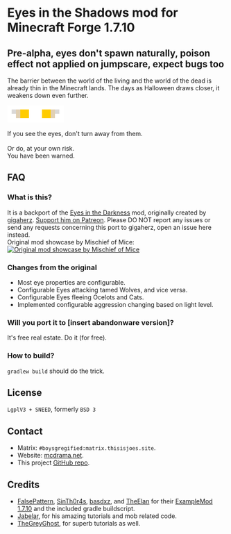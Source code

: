 # Eyes in the Shadows mod for Minecraft Forge 1.7.10

## Pre-alpha, eyes don't spawn naturally, poison effect not applied on jumpscare, expect bugs too

The barrier between the world of the living and the world of the dead is already thin in the Minecraft lands.
The days as Halloween draws closer, it weakens down even further.

![eyes](eyes.gif)

If you see the eyes, don't turn away from them.
<br>
<br>
Or do, at your own risk.
<br>
You have been warned.

## FAQ
### What is this?
It is a backport of the [Eyes in the Darkness](https://github.com/gigaherz/EyesInTheDarkness/blob/master/LICENSE.txt) mod, originally created by [gigaherz](https://github.com/gigaherz).
[Support him on Patreon](https://www.patreon.com/gigaherz).
Please DO NOT report any issues or send any requests concerning this port to gigaherz, open an issue here instead.
<br>
Original mod showcase by Mischief of Mice:<br>
[![Original mod showcase by Mischief of Mice](https://img.youtube.com/vi/JxcLQwxwgyw/0.jpg)](https://www.youtube.com/watch?v=JxcLQwxwgyw)

### Changes from the original
* Most eye properties are configurable.
* Configurable Eyes attacking tamed Wolves, and vice versa.
* Configurable Eyes fleeing Ocelots and Cats.
* Implemented configurable aggression changing based on light level.

### Will you port it to [insert abandonware version]?
It's free real estate. Do it (for free).

### How to build?
`gradlew build` should do the trick.

## License
`LgplV3 + SNEED`, formerly `BSD 3`

## Contact
* Matrix: `#boysgregified:matrix.thisisjoes.site`.
* Website: [mcdrama.net](https://www.mcdrama.net/articles/mods.html).
* This project [GitHub repo](https://github.com/trollogyadherent/EyesInTheShadows).

## Credits
* [FalsePattern](https://github.com/FalsePattern), [SinTh0r4s](https://github.com/SinTh0r4s), [basdxz](https://github.com/basdxz), and [TheElan](https://github.com/TheElan) for their [ExampleMod 1.7.10](https://github.com/FalsePattern/ExampleMod1.7.10) and the included gradle buildscript.
* [Jabelar](http://jabelarminecraft.blogspot.com/), for his amazing tutorials and mob related code.
* [TheGreyGhost](http://greyminecraftcoder.blogspot.com/p/list-of-topics.html), for superb tutorials as well.
